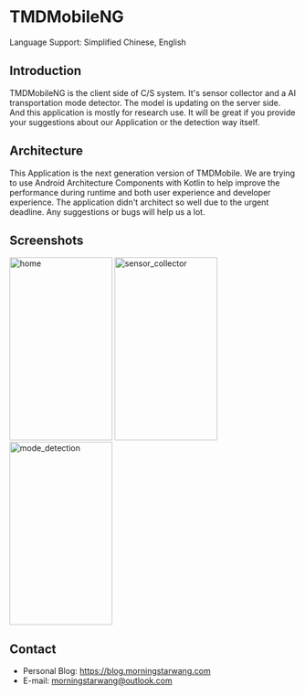 # TMDMobileNG
Language Support: Simplified Chinese, English
## Introduction
TMDMobileNG is the client side of C/S system. It's sensor collector and a AI transportation mode detector. The model is updating on the server side. And this application is mostly for research use. It will be great if you provide your suggestions about our Application or the detection way itself.
## Architecture
This Application is the next generation version of TMDMobile. We are trying to use Android Architecture Components with Kotlin to help improve the performance during runtime and both user experience and developer experience. The application didn't architect so well due to the urgent deadline. Any suggestions or bugs will help us a lot.
## Screenshots
<img src="https://res.cloudinary.com/do3aoy3xf/image/upload/v1542163768/github.com/morningstarwang/TMDMobileNG/screenshots/home.png" alt="home" width="180" height="320">  <img src="https://res.cloudinary.com/do3aoy3xf/image/upload/v1542163767/github.com/morningstarwang/TMDMobileNG/screenshots/sensor_collector.png" alt="sensor_collector" width="180" height="320">  <img src="https://res.cloudinary.com/do3aoy3xf/image/upload/v1542163768/github.com/morningstarwang/TMDMobileNG/screenshots/mode_detection.png" alt="mode_detection" width="180" height="320">
## Contact
- Personal Blog: https://blog.morningstarwang.com
- E-mail: morningstarwang@outlook.com
